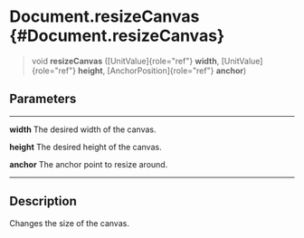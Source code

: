 Document.resizeCanvas {#Document.resizeCanvas}
=====================

> void **resizeCanvas** ([UnitValue]{role="ref"} **width**,
> [UnitValue]{role="ref"} **height**, [AnchorPosition]{role="ref"}
> **anchor**)

Parameters
----------

  ------------ ------------------------------------
  **width**    The desired width of the canvas.

  **height**   The desired height of the canvas.

  **anchor**   The anchor point to resize around.
  ------------ ------------------------------------

Description
-----------

Changes the size of the canvas.
